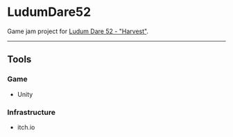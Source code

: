 # LudumDare52
Game jam project for [Ludum Dare 52 - "Harvest"](https://ldjam.com/events/ludum-dare/52).

---

## Tools
### Game
- Unity
### Infrastructure
- itch.io
